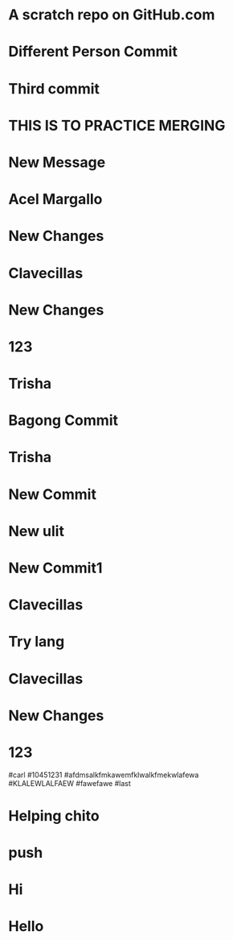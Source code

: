 # A scratch repo on GitHub.com
# Different Person Commit
# Third commit
# THIS IS TO PRACTICE MERGING
# New Message
# Acel Margallo
# New Changes 
# Clavecillas
# New Changes 
# 123
# Trisha
# Bagong Commit
# Trisha
# New Commit
# New ulit
# New Commit1
# Clavecillas 
# Try lang
# Clavecillas
# New Changes 
# 123
#carl
#10451231
#afdmsalkfmkawemfklwalkfmekwlafewa
#KLALEWLALFAEW
#fawefawe
#last
# Helping chito
# push
# Hi
# Hello

